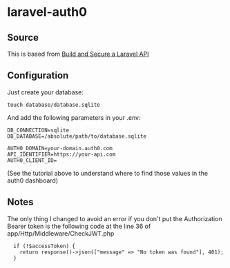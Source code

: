 # laravel-auth0

## Source

This is based from [Build and Secure a Laravel API](https://auth0.com/blog/build-and-secure-laravel-api)

## Configuration

Just create your database:

```
touch database/database.sqlite
```

And add the following parameters in your .env:

```
DB_CONNECTION=sqlite
DB_DATABASE=/absolute/path/to/database.sqlite

AUTH0_DOMAIN=your-domain.auth0.com
API_IDENTIFIER=https://your-api.com
AUTH0_CLIENT_ID=
```

(See the tutorial above to understand where to find those values in the auth0 dashboard)

## Notes

The only thing I changed to avoid an error if you don't put the Authorization Bearer token is the following code at the line 36 of app/Http/Middleware/CheckJWT.php

```
  if (!$accessToken) {
    return response()->json(["message" => "No token was found"], 401);
  }
```
